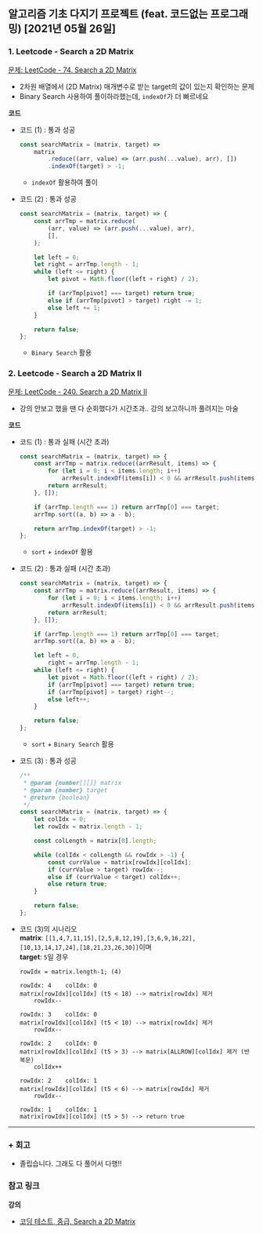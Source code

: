 ## 알고리즘 기초 다지기 프로젝트 (feat. 코드없는 프로그래밍) [2021년 05월 26일]

### **1.** Leetcode - Search a 2D Matrix

[문제: LeetCode - 74. Search a 2D Matrix](https://leetcode.com/problems/search-a-2d-matrix)

-   2차원 배열에서 (2D Matrix) 매개변수로 받는 target의 값이 있는지 확인하는 문제
-   Binary Search 사용하여 풀이하라했는데, `indexOf`가 더 빠르네요

**코드**

-   코드 (1) : 통과 성공

    ```js
    const searchMatrix = (matrix, target) =>
        matrix
            .reduce((arr, value) => (arr.push(...value), arr), [])
            .indexOf(target) > -1;
    ```

    -   `indexOf` 활용하여 풀이

-   코드 (2) : 통과 성공

    ```js
    const searchMatrix = (matrix, target) => {
        const arrTmp = matrix.reduce(
            (arr, value) => (arr.push(...value), arr),
            [],
        );

        let left = 0;
        let right = arrTmp.length - 1;
        while (left <= right) {
            let pivot = Math.floor((left + right) / 2);

            if (arrTmp[pivot] === target) return true;
            else if (arrTmp[pivot] > target) right -= 1;
            else left += 1;
        }

        return false;
    };
    ```

    -   `Binary Search` 활용

### **2.** Leetcode - Search a 2D Matrix II

[문제: LeetCode - 240. Search a 2D Matrix II](https://leetcode.com/problems/search-a-2d-matrix-ii/)

- 강의 안보고 했을 땐 다 순회했다가 시간초과.. 강의 보고하니까 풀려지는 마술

**코드**

-   코드 (1) : 통과 실패 (시간 초과)

    ```js
    const searchMatrix = (matrix, target) => {
        const arrTmp = matrix.reduce((arrResult, items) => {
            for (let i = 0; i < items.length; i++)
                arrResult.indexOf(items[i]) < 0 && arrResult.push(items[i]);
            return arrResult;
        }, []);

        if (arrTmp.length === 1) return arrTmp[0] === target;
        arrTmp.sort((a, b) => a - b);

        return arrTmp.indexOf(target) > -1;
    };
    ```

    -   `sort` + `indexOf` 활용

-   코드 (2) : 통과 실패 (시간 초과)

    ```js
    const searchMatrix = (matrix, target) => {
        const arrTmp = matrix.reduce((arrResult, items) => {
            for (let i = 0; i < items.length; i++)
                arrResult.indexOf(items[i]) < 0 && arrResult.push(items[i]);
            return arrResult;
        }, []);

        if (arrTmp.length === 1) return arrTmp[0] === target;
        arrTmp.sort((a, b) => a - b);

        let left = 0,
            right = arrTmp.length - 1;
        while (left <= right) {
            let pivot = Math.floor((left + right) / 2);
            if (arrTmp[pivot] === target) return true;
            if (arrTmp[pivot] > target) right--;
            else left++;
        }

        return false;
    };
    ```

    -   `sort` + `Binary Search` 활용

-   코드 (3) : 통과 성공

    ```js
    /**
     * @param {number[][]} matrix
     * @param {number} target
     * @return {boolean}
     */
    const searchMatrix = (matrix, target) => {
        let colIdx = 0;
        let rowIdx = matrix.length - 1;

        const colLength = matrix[0].length;

        while (colIdx < colLength && rowIdx > -1) {
            const currValue = matrix[rowIdx][colIdx];
            if (currValue > target) rowIdx--;
            else if (currValue < target) colIdx++;
            else return true;
        }

        return false;
    };
    ```

-   코드 (3)의 시나리오  
    **matrix**: `[[1,4,7,11,15],[2,5,8,12,19],[3,6,9,16,22],[10,13,14,17,24],[18,21,23,26,30]]`이며  
    **target**: `5`일 경우

    ```
    rowIdx = matrix.length-1; (4)

    rowIdx: 4    colIdx: 0
    matrix[rowIdx][colIdx] (t5 < 18) --> matrix[rowIdx] 제거
        rowIdx--

    rowIdx: 3    colIdx: 0
    matrix[rowIdx][colIdx] (t5 < 10) --> matrix[rowIdx] 제거
        rowIdx--

    rowIdx: 2    colIdx: 0
    matrix[rowIdx][colIdx] (t5 > 3) --> matrix[ALLROW][colIdx] 제거 (반복문)
        colIdx++

    rowIdx: 2    colIdx: 1
    matrix[rowIdx][colIdx] (t5 < 6) --> matrix[rowIdx] 제거
        rowIdx--

    rowIdx: 1    colIdx: 1
    matrix[rowIdx][colIdx] (t5 > 5) --> return true
    ```

---

### **+** 회고

-   졸립습니다. 그래도 다 풀어서 다행!!

### **참고 링크**

**강의**

-   [코딩 테스트, 중급, Search a 2D Matrix](https://youtu.be/4-y6eGUY-sI)
